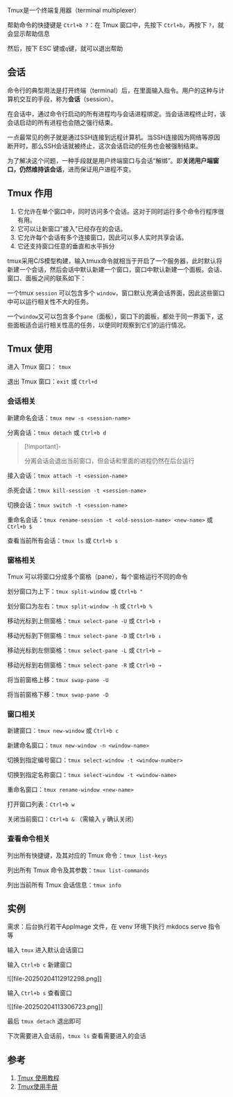 
Tmux是一个终端复用器（terminal multiplexer）

帮助命令的快捷键是 `Ctrl+b ?`：在 Tmux 窗口中，先按下 `Ctrl+b`，再按下 `?`，就会显示帮助信息

然后，按下 ESC 键或`q`键，就可以退出帮助

## 会话

命令行的典型用法是打开终端（terminal）后，在里面输入指令。用户的这种与计算机交互的手段，称为**会话**（session）。

在会话中，通过命令行启动的所有进程均与会话进程绑定。当会话进程终止时，该会话启动的所有进程也会随之强行结束。

一点最常见的例子就是通过SSH连接到远程计算机。当SSH连接因为网络等原因断开时，那么SSH会话就被终止，这次会话启动的任务也会被强制结束。

为了解决这个问题，一种手段就是用户终端窗口与会话“解绑”。即**关闭用户端窗口，仍然维持该会话**，进而保证用户进程不变。

## Tmux 作用

1. 它允许在单个窗口中，同时访问多个会话。这对于同时运行多个命令行程序很有用。
2. 它可以让新窗口"接入"已经存在的会话。
3. 它允许每个会话有多个连接窗口，因此可以多人实时共享会话。
4. 它还支持窗口任意的垂直和水平拆分

tmux采用C/S模型构建，输入tmux命令就相当于开启了一个服务器，此时默认将新建一个会话，然后会话中默认新建一个窗口，窗口中默认新建一个面板。会话、窗口、面板之间的联系如下：

一个tmux `session` 可以包含多个 `window`，窗口默认充满会话界面，因此这些窗口中可以运行相关性不大的任务。

一个`window`又可以包含多个`pane`（面板），窗口下的面板，都处于同一界面下，这些面板适合运行相关性高的任务，以便同时观察到它们的运行情况。

## Tmux 使用

进入 Tmux 窗口： `tmux`

退出 Tmux 窗口：`exit` 或 `Ctrl+d`

### 会话相关

新建命名会话：`tmux new -s <session-name>`

分离会话：`tmux detach` 或 `Ctrl+b d`

> [!important]-
> 
> 分离会话会退出当前窗口，但会话和里面的进程仍然在后台运行

接入会话：`tmux attach -t <session-name>`

杀死会话：`tmux kill-session -t <session-name>`

切换会话：`tmux switch -t <session-name>`

重命名会话：`tmux rename-session -t <old-session-name> <new-name>` 或 `Ctrl+b $`

查看当前所有会话：`tmux ls` 或 `Ctrl+b s`

### 窗格相关  

Tmux 可以将窗口分成多个窗格（pane），每个窗格运行不同的命令

划分窗口为上下：`tmux split-window` 或 `Ctrl+b "`

划分窗口为左右：`tmux split-window -h` 或 `Ctrl+b %`

移动光标到上侧窗格：`tmux select-pane -U` 或 `Ctrl+b ↑`

移动光标到下侧窗格：`tmux select-pane -D` 或 `Ctrl+b ↓`

移动光标到左侧窗格：`tmux select-pane -L` 或 `Ctrl+b ←`

移动光标到右侧窗格：`tmux select-pane -R` 或 `Ctrl+b →`

将当前窗格上移：`tmux swap-pane -U`

将当前窗格下移：`tmux swap-pane -D`

### 窗口相关

新建窗口：`tmux new-window` 或 `Ctrl+b c`

新建命名窗口：`tmux new-window -n <window-name>`    

切换到指定编号窗口：`tmux select-window -t <window-number>`

切换到指定名称窗口：`tmux select-window -t <window-name>`

重命名窗口：`tmux rename-window <new-name>`

打开窗口列表：`Ctrl+b w`

关闭当前窗口：`Ctrl+b &` （需输入 `y` 确认关闭）

### 查看命令相关

列出所有快捷键，及其对应的 Tmux 命令：`tmux list-keys`

列出所有 Tmux 命令及其参数：`tmux list-commands`

列出当前所有 Tmux 会话信息：`tmux info` 

## 实例

需求：后台执行若干AppImage 文件，在 venv 环境下执行 mkdocs serve 指令等

输入 `tmux` 进入默认会话窗口

输入 `Ctrl+b c` 新建窗口

![[file-20250204112912298.png]]

输入 `Ctrl+b s` 查看窗口

![[file-20250204113306723.png]]

最后 `tmux detach` 退出即可

下次需要进入会话前，`tmux ls` 查看需要进入的会话

## 参考

1. [Tmux 使用教程](https://www.ruanyifeng.com/blog/2019/10/tmux.html)
2. [Tmux使用手册](https://louiszhai.github.io/2017/09/30/tmux/)

